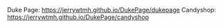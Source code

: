 Duke Page: https://jerrywtmh.github.io/DukePage/dukepage
Candyshop: https://jerrywtmh.github.io/DukePage/candyshop
